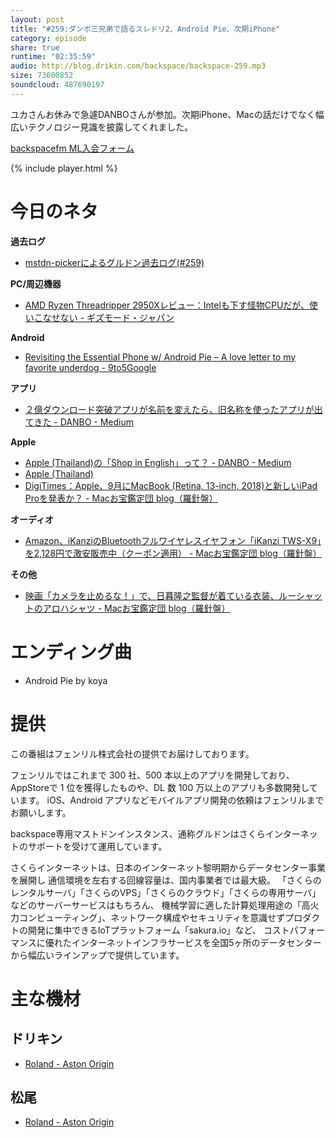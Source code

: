 ```yaml
---
layout: post
title: "#259:ダンボ三兄弟で語るスレドリ2、Android Pie、次期iPhone"
category: episode
share: true
runtime: "02:35:59"
audio: http://blog.drikin.com/backspace/backspace-259.mp3
size: 73600852
soundcloud: 487690197
---
```


ユカさんお休みで急遽DANBOさんが参加。次期iPhone、Macの話だけでなく幅広いテクノロジー見識を披露してくれました。

[backspacefm ML入会フォーム](http://backspace.us11.list-manage.com/subscribe?u=09c933bd3997c1d16dbed156a&id=84b6529b91)

{% include player.html %}

# 今日のネタ
**過去ログ**
* [mstdn-pickerによるグルドン過去ログ(#259)](https://rbtnn.github.io/mstdn-picker/?instance=mstdn.guru&since_id=100569047577680289&max_id=100569661451066389)

**PC/周辺機器**
* [AMD Ryzen Threadripper 2950Xレビュー：Intelも下す怪物CPUだが、使いこなせない - ギズモード・ジャパン](https://www.gizmodo.jp/2018/08/amd-ryzen-threadripper-2950x-review.html)

**Android**
* [Revisiting the Essential Phone w/ Android Pie – A love letter to my favorite underdog - 9to5Google](https://9to5google.com/2018/08/16/essential-phone-android-pie-review/)

**アプリ**
* [２億ダウンロード突破アプリが名前を変えたら、旧名称を使ったアプリが出てきた - DANBO - Medium](https://medium.com/p/a125b1460183)

**Apple**
* [Apple (Thailand)の「Shop in English」って？ - DANBO - Medium](https://medium.com/p/7bfbcc914c63)
* [Apple (Thailand)](https://www.apple.com/th/)
* [DigiTimes：Apple、9月にMacBook (Retina, 13-inch, 2018)と新しいiPad Proを発表か？ - Macお宝鑑定団 blog（羅針盤）](http://www.macotakara.jp/blog/rumor/entry-35536.html)

**オーディオ**
* [Amazon、iKanziのBluetoothフルワイヤレスイヤフォン「iKanzi TWS-X9」を2,128円で激安販売中（クーポン適用） - Macお宝鑑定団 blog（羅針盤）](http://www.macotakara.jp/blog/sale/entry-35533.html)

**その他**
* [映画「カメラを止めるな！」で、日暮隆之監督が着ている衣装、ルーシャットのアロハシャツ - Macお宝鑑定団 blog（羅針盤）](http://www.macotakara.jp/blog/diary/entry-35530.html)

# エンディング曲
* Android Pie by koya

# 提供

この番組はフェンリル株式会社の提供でお届けしております。

フェンリルではこれまで 300 社、500 本以上のアプリを開発しており、AppStoreで 1 位を獲得したものや、DL 数 100 万以上のアプリも多数開発しています。
iOS、Android アプリなどモバイルアプリ開発の依頼はフェンリルまでお願いします。

backspace専用マストドンインスタンス、通称グルドンはさくらインターネットのサポートを受けて運用しています。

さくらインターネットは、日本のインターネット黎明期からデータセンター事業を展開し
通信環境を左右する回線容量は、国内事業者では最大級。
「さくらのレンタルサーバ」「さくらのVPS」「さくらのクラウド」「さくらの専用サーバ」などのサーバーサービスはもちろん、
機械学習に適した計算処理用途の「高火力コンピューティング」、ネットワーク構成やセキュリティを意識せずプロダクトの開発に集中できるIoTプラットフォーム「sakura.io」など、
コストパフォーマンスに優れたインターネットインフラサービスを全国5ヶ所のデータセンターから幅広いラインアップで提供しています。

# 主な機材

## ドリキン
* [Roland - Aston Origin](http://amzn.asia/1OwAZ0w)

## 松尾
* [Roland - Aston Origin](http://amzn.asia/1OwAZ0w)
